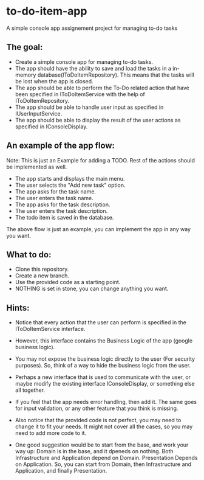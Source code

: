 # to-do-item-app
A simple console app assignement project for managing to-do tasks

## The goal:
- Create a simple console app for managing to-do tasks.
- The app should have the ability to save and load the tasks in a in-memory database(IToDoItemRepository). This means that the tasks will be lost when the app is closed.
- The app should be able to perform the To-Do related action that have been specified in IToDoItemService with the help of IToDoItemRepository.
- The app should be able to handle user input as specified in IUserInputService.
- The app should be able to display the result of the user actions as specified in IConsoleDisplay.

## An example of the app flow:
Note: This is just an Example for adding a TODO. Rest of the actions should be implemented as well.

- The app starts and displays the main menu.
- The user selects the "Add new task" option.
- The app asks for the task name.
- The user enters the task name.
- The app asks for the task description.
- The user enters the task description.
- The todo item is saved in the database.

The above flow is just an example, you can implement the app in any way you want.


## What to do:
- Clone this repository.
- Create a new branch.
- Use the provided code as a starting point.
- NOTHING is set in stone, you can change anything you want.

## Hints:
- Notice that every action that the user can perform is specified in the IToDoItemService interface. 

- However, this interface contains the Business Logic of the app (google business logic). 

- You may not expose the business logic directly to the user (For security purposes). So, think of a way to hide the business logic from the user. 

- Perhaps a new interface that is used to communicate with the user, or maybe modify the existing interface IConsoleDisplay, or something else all together.

- If you feel that the app needs error handling, then add it. The same goes for input validation, or  any other feature that you think is missing.

- Also notice that the provided code is not perfect, you may need to change it to fit your needs. It might not cover all the cases, so you may need to add more code to it.

- One good suggestion would be to start from the base, and work your way up:
Domain is in the base, and it dpeneds on nothing. Both Infrastructure and Application depend on Domain.  Presentation Depends on Application. So, you can start from Domain, then Infrastructure and Application, and finally Presentation.